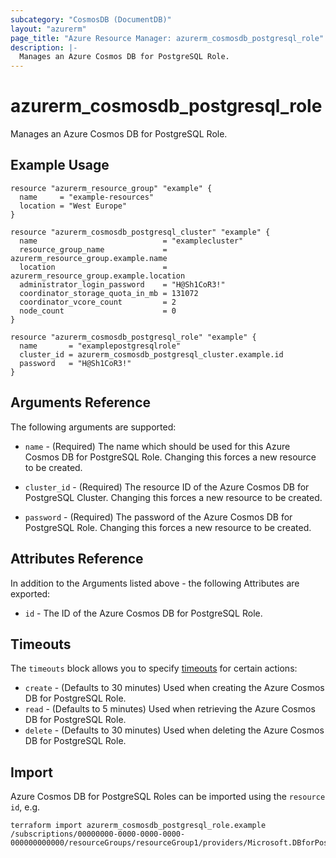 ```yaml
---
subcategory: "CosmosDB (DocumentDB)"
layout: "azurerm"
page_title: "Azure Resource Manager: azurerm_cosmosdb_postgresql_role"
description: |-
  Manages an Azure Cosmos DB for PostgreSQL Role.
---
```


# azurerm_cosmosdb_postgresql_role

Manages an Azure Cosmos DB for PostgreSQL Role.

## Example Usage

```hcl
resource "azurerm_resource_group" "example" {
  name     = "example-resources"
  location = "West Europe"
}

resource "azurerm_cosmosdb_postgresql_cluster" "example" {
  name                            = "examplecluster"
  resource_group_name             = azurerm_resource_group.example.name
  location                        = azurerm_resource_group.example.location
  administrator_login_password    = "H@Sh1CoR3!"
  coordinator_storage_quota_in_mb = 131072
  coordinator_vcore_count         = 2
  node_count                      = 0
}

resource "azurerm_cosmosdb_postgresql_role" "example" {
  name       = "examplepostgresqlrole"
  cluster_id = azurerm_cosmosdb_postgresql_cluster.example.id
  password   = "H@Sh1CoR3!"
}
```

## Arguments Reference

The following arguments are supported:

* `name` - (Required) The name which should be used for this Azure Cosmos DB for PostgreSQL Role. Changing this forces a new resource to be created.

* `cluster_id` - (Required) The resource ID of the Azure Cosmos DB for PostgreSQL Cluster. Changing this forces a new resource to be created.

* `password` - (Required) The password of the Azure Cosmos DB for PostgreSQL Role. Changing this forces a new resource to be created.

## Attributes Reference

In addition to the Arguments listed above - the following Attributes are exported:

* `id` - The ID of the Azure Cosmos DB for PostgreSQL Role.

## Timeouts

The `timeouts` block allows you to specify [timeouts](https://www.terraform.io/docs/configuration/resources.html#timeouts) for certain actions:

* `create` - (Defaults to 30 minutes) Used when creating the Azure Cosmos DB for PostgreSQL Role.
* `read` - (Defaults to 5 minutes) Used when retrieving the Azure Cosmos DB for PostgreSQL Role.
* `delete` - (Defaults to 30 minutes) Used when deleting the Azure Cosmos DB for PostgreSQL Role.

## Import

Azure Cosmos DB for PostgreSQL Roles can be imported using the `resource id`, e.g.

```shell
terraform import azurerm_cosmosdb_postgresql_role.example /subscriptions/00000000-0000-0000-0000-000000000000/resourceGroups/resourceGroup1/providers/Microsoft.DBforPostgreSQL/serverGroupsv2/cluster1/roles/role1
```
